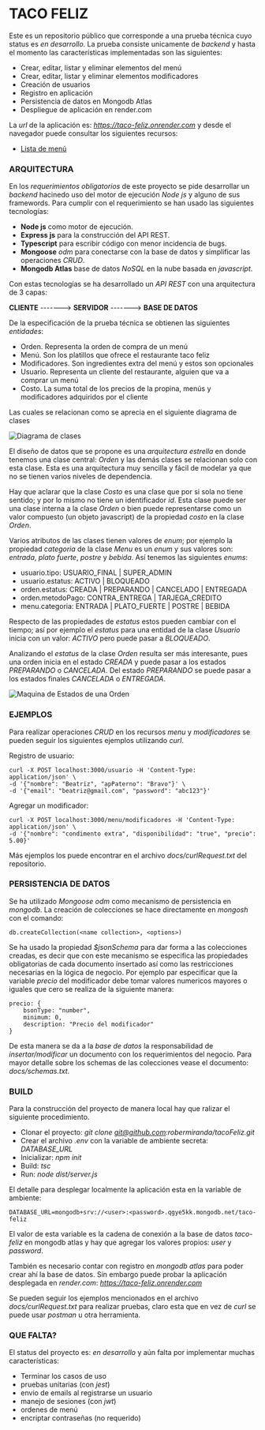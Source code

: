 # TACO FELIZ

Este es un repositorio público que corresponde a una prueba técnica cuyo status es *en desarrollo*. La prueba consiste unicamente de *backend* y hasta el momento las características implementadas son las siguientes:

- Crear, editar, listar y eliminar elementos del menú
- Crear, editar, listar y eliminar elementos modificadores
- Creación de usuarios
- Registro en aplicación
- Persistencia de datos en Mongodb Atlas
- Despliegue de aplicación en render.com

La *url* de la aplicación es: *https://taco-feliz.onrender.com* y desde el navegador puede consultar los siguientes recursos:

- [Lista de menú](https://taco-feliz.onrender.com/usuario)

### ARQUITECTURA

En los *requerimientos obligatorios* de este proyecto se pide desarrollar un *backend* hacinedo uso del motor de ejecución *Node js* y alguno de sus framewords. Para cumplir con el requerimiento se han usado las siguientes tecnologías:

- **Node js** como motor de ejecución.
- **Express js** para la construcción del API REST.
- **Typescript** para escribir código con menor incidencia de bugs.
- **Mongoose** *odm* para conectarse con la base de datos y simplificar las operaciones *CRUD*.
- **Mongodb Atlas** base de datos *NoSQL* en la nube basada en *javascript*.

Con estas tecnologías se ha desarrollado un *API REST* con una arquitectura de 3 capas:

**CLIENTE**  ------->  **SERVIDOR**  ------->  **BASE DE DATOS**

De la especificación de la prueba técnica se obtienen las siguientes *entidades*:

- Orden. Representa la orden de compra de un menú
- Menú. Son los platillos que ofrece el restaurante taco feliz
- Modificadores. Son ingredientes extra del menú y estos son opcionales
- Usuario. Representa un cliente del restaurante, alguien que va a comprar un menú
- Costo. La suma total de los precios de la propina, menús y modificadores adquiridos por el cliente

Las cuales se relacionan como se aprecia en el siguiente diagrama de clases

![Diagrama de clases](https://drive.google.com/uc?export=view&id=1rfFGLrfm1WWVYHCiKltlN93VT1sMw-AN)

El diseño de datos que se propone es una *arquitectura estrella* en donde tenemos una clase central: *Orden* y las demás clases se relacionan solo con esta clase. Esta es una arquitectura muy sencilla y fácil de modelar ya que no se tienen varios niveles de dependencia.

Hay que aclarar que la clase *Costo* es una clase que por si sola no tiene sentido; y por lo mismo no tiene un identificador *id*. Esta clase puede ser una clase interna a la clase *Orden* o bien puede representarse como un valor compuesto (un objeto javascript) de la propiedad *costo* en la clase *Orden*.

Varios atributos de las clases tienen valores de *enum*; por ejemplo la propiedad *categoria* de la clase *Menu* es un *enum* y sus valores son: *entrada*, *plato fuerte*, *postre* y  *bebida*. Así tenemos las siguientes *enums*:

- usuario.tipo: USUARIO_FINAL | SUPER_ADMIN
- usuario.estatus: ACTIVO | BLOQUEADO
- orden.estatus: CREADA | PREPARANDO | CANCELADO | ENTREGADA
- orden.metodoPago: CONTRA_ENTREGA | TARJEGA_CREDITO
- menu.categoria: ENTRADA | PLATO_FUERTE | POSTRE | BEBIDA

Respecto de las propiedades de *estatus* estos pueden cambiar con el tiempo; así por ejemplo el *estatus* para una entidad de la clase *Usuario* inicia con un valor: *ACTIVO* pero puede pasar a *BLOQUEADO*.

Analizando el *estatus* de la clase *Orden* resulta ser más interesante, pues una orden inicia en el estado *CREADA* y puede pasar a los estados *PREPARANDO* o *CANCELADA*. Del estado *PREPARANDO* se puede pasar a los estados finales *CANCELADA* o *ENTREGADA*.

![Maquina de Estados de una Orden](https://drive.google.com/uc?export=view&id=1B-T-NVhLUrt2L_-62hCBA48RPGfGGm9Z)


### EJEMPLOS

Para realizar operaciones *CRUD* en los recursos *menu* y *modificadores* se pueden seguir los siguientes ejemplos utilizando *curl*.

Registro de usuario:
```
curl -X POST localhost:3000/usuario -H 'Content-Type: application/json' \
-d '{"nombre": "Beatriz", "apPaterno": "Bravo"}' \
-d '{"email": "beatriz@gmail.com", "password": "abc123"}'
```

Agregar un modificador:
```
curl -X POST localhost:3000/menu/modificadores -H 'Content-Type: application/json' \
-d '{"nombre": "condimento extra", "disponibilidad": "true", "precio": 5.00}'
```

Más ejemplos los puede encontrar en el archivo *docs/curlRequest.txt* del repositorio.

### PERSISTENCIA DE DATOS

Se ha utilizado *Mongoose odm* como mecanismo de persistencia en *mongodb*. La creación de colecciones se hace directamente en *mongosh* con el comando: 

`db.createCollection(<name collection>, <options>)`

Se ha usado la propiedad *$jsonSchema* para dar forma a las colecciones creadas, es decir que con este mecanismo se especifica las propiedades obligatorias de cada documento insertado así como las restricciones necesarias en la lógica de negocio. Por ejemplo par especificar que la variable *precio* del modificador debe tomar valores numericos mayores o iguales que cero se realiza de la siguiente manera:

```
precio: {
	bsonType: "number",
	minimum: 0,
    description: "Precio del modificador"
}
```

De esta manera se da a la *base de datos* la responsabilidad de *insertar/modificar* un documento con los requerimientos del negocio. Para mayor detalle sobre los schemas de las colecciones vease el documento: *docs/schemas.txt*.

### BUILD

Para la construcción del proyecto de manera local hay que ralizar el siguiente procedimiento.

- Clonar el proyecto: *git clone git@github.com:robermiranda/tacoFeliz.git*
- Crear el archivo *.env* con la variable de ambiente secreta: *DATABASE_URL*
- Inicializar: *npm init*
- Build: *tsc*
- Run: *node dist/server.js*

El detalle para desplegar localmente la aplicación esta en la variable de ambiente:

`DATABASE_URL=mongodb+srv://<user>:<password>.qgye5kk.mongodb.net/taco-feliz`

El valor de esta variable es la cadena de conexión a la base de datos *taco-feliz* en mongodb atlas y hay que agregar los valores propios: *user*  y *password*.

También es necesario contar con registro en *mongodb atlas* para poder crear ahí la base de datos. Sin embargo puede probar la aplicación desplegada en *render.com*: *https://taco-feliz.onrender.com*

Se pueden seguir los ejemplos mencionados en el archivo *docs/curlRequest.txt* para realizar pruebas, claro esta que en vez de *curl* se puede usar *postman* u otra herramienta.


### QUE FALTA?

El status del proyecto es: *en desarrollo* y aún falta por implementar muchas características:

- Terminar los casos de uso
- pruebas unitarias (con *jest*)
- envio de emails al registrarse un usuario
- manejo de sesiones (con *jwt*)
- ordenes de menú
- encriptar contraseñas (no requerido)



